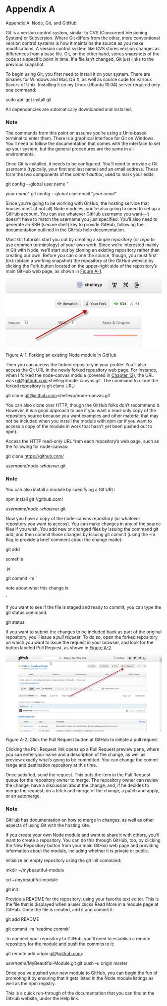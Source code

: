 # Appendix A

Appendix A. Node, Git, and GitHub

Git is a version control system, similar to CVS (Concurrent Versioning System) or Subversion. Where Git differs from the other, more conventional version control systems is how it maintains the source as you make modifications. A version control system like CVS stores version changes as differences from a base file. Git, on the other hand, stores snapshots of the code at a specific point in time. If a file isn’t changed, Git just links to the previous snapshot.

To begin using Git, you first need to install it on your system. There are binaries for Windows and Mac OS X, as well as source code for various flavors of Unix. Installing it on my Linux (Ubuntu 10.04) server required only one command:

sudo apt-get install git

All dependencies are automatically downloaded and installed.

### Note

The commands from this point on assume you’re using a Unix-based terminal to enter them. There is a graphical interface for Git on Windows. You’ll need to follow the documentation that comes with the interface to set up your system, but the general procedures are the same in all environments.

Once Git is installed, it needs to be configured. You’ll need to provide a Git username (typically, your first and last name) and an email address. These form the two components of the *commit author*, used to mark your edits:

git config --global user.name "

*your name*"
git config --global user.email "*your email*"

Since you’re going to be working with GitHub, the hosting service that houses most (if not all) Node modules, you’re also going to need to set up a GitHub account. You can use whatever GitHub username you want—it doesn’t have to match the username you just specified. You’ll also need to generate an SSH (secure shell) key to provide GitHub, following the documentation outlined in the GitHub help documentation.

Most Git tutorials start you out by creating a simple *repository* (or *repo* to use common terminology) of your own work. Since we’re interested mainly in Git with Node, we’ll start out by cloning an existing repository rather than creating our own. Before you can clone the source, though, you must first *fork* (obtain a working snapshot) the repository at the GitHub website by clicking the Fork button located on the upper-right side of the repository’s main GitHub web page, as shown in [Figure A-1](\l).

![](Appendix%20A/image1.png)

Figure A-1. Forking an existing Node module in GitHub

Then you can access the forked repository in your profile. You’ll also access the Git URL in the newly forked repository web page. For instance, when I forked the node-canvas module (covered in [Chapter 12](\l)), the URL was git@github.com:shelleyp/node-canvas.git. The command to clone the forked repository is git clone URL:

git clone git@github.com:shelleyp/node-canvas.git

You can also clone over HTTP, though the GitHub folks don’t recommend it. However, it is a good approach to use if you want a read-only copy of the repository source because you want examples and other material that may not be included when you install the module with npm (or if you want to access a copy of the module in work that hasn’t yet been pushed out to npm).

Access the HTTP read-only URL from each repository’s web page, such as the following for node-canvas:

git clone https://github.com/

*username*/node-*whatever*.git

### Note

You can also install a module by specifying a Git URL:

npm install git://github.com/

*username*/node-*whatever*.git

Now you have a copy of the node-canvas repository (or whatever repository you want to access). You can make changes in any of the source files if you wish. You add new or changed files by issuing the command git add, and then commit those changes by issuing git commit (using the –m flag to provide a brief comment about the change made):

git add

somefile

.js

git commit -m '

note about what this change is

'

If you want to see if the file is staged and ready to commit, you can type the git status command:

git status

If you want to submit the changes to be included back as part of the original repository, you’ll issue a *pull request*. To do so, open the forked repository on which you want to issue the request in your browser, and look for the button labeled Pull Request, as shown in [Figure A-2](\l).

![](Appendix%20A/image2.png)

Figure A-2. Click the Pull Request button at GitHub to initiate a pull request

Clicking the Pull Request link opens up a Pull Request preview pane, where you can enter your name and a description of the change, as well as preview exactly what’s going to be committed. You can change the commit range and destination repository at this time.

Once satisfied, send the request. This puts the item in the Pull Request queue for the repository owner to merge. The repository owner can review the change; have a discussion about the change; and, if he decides to merge the request, do a fetch and merge of the change, a patch and apply, or an automerge.

### Note

GitHub has documentation on how to merge in changes, as well as other aspects of using Git with the hosting site.

If you create your own Node module and want to share it with others, you’ll want to create a repository. You can do this through GitHub, too, by clicking the New Repository button from your main GitHub web page and providing information about the module, including whether it is private or public.

Initialize an empty repository using the git init command:

mkdir ~/mybeautiful-module

cd ~/mybeautiful-module

git init

Provide a README for the repository, using your favorite text editor. This is the file that is displayed when a user clicks Read More in a module page at GitHub. Once the file is created, add it and commit it:

git add README

git commit -m 'readme commit'

To connect your repository to GitHub, you’ll need to establish a remote repository for the module and push the commits to it:

git remote add origin git@github.com:

*username*/MyBeautiful-Module.git
git push -u origin master

Once you’ve pushed your new module to GitHub, you can begin the fun of promoting it by ensuring that it gets listed in the Node module listings as well as the npm registry.

This is a quick run-through of the documentation that you can find at the GitHub website, under the Help link.